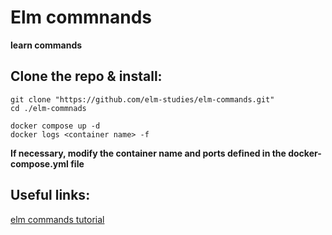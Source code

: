 # Elm commnands

**learn commands**

## Clone the repo & install:

```
git clone "https://github.com/elm-studies/elm-commands.git"
cd ./elm-commnads

docker compose up -d
docker logs <container name> -f

```

**If necessary, modify the container name and ports defined in the docker-compose.yml file**

## Useful links:

[elm commands tutorial](https://www.tutorialspoint.com/elm/elm_commands.htm)
